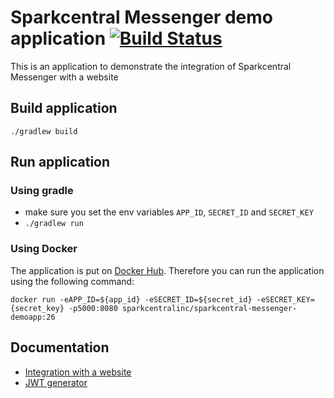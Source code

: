 # Sparkcentral Messenger demo application [![Build Status](https://travis-ci.org/sparkcentral/sparkcentral-messenger-demoapp.svg)](https://travis-ci.org/sparkcentral/sparkcentral-messenger-demoapp)
This is an application to demonstrate the integration of Sparkcentral Messenger with a website

## Build application
`./gradlew build`

## Run application
### Using gradle
- make sure you set the env variables `APP_ID`, `SECRET_ID` and `SECRET_KEY`
- `./gradlew run`

### Using Docker
The application is put on [Docker Hub](https://hub.docker.com/r/sparkcentralinc/sparkcentral-messenger-demoapp/). Therefore you can run the application using the following command:

`docker run -eAPP_ID=${app_id} -eSECRET_ID=${secret_id} -eSECRET_KEY={secret_key} -p5000:8080 sparkcentralinc/sparkcentral-messenger-demoapp:26`

## Documentation
- [Integration with a website](documentation/INTEGRATION.md)
- [JWT generator](documentation/JWTGENERATOR.md)
